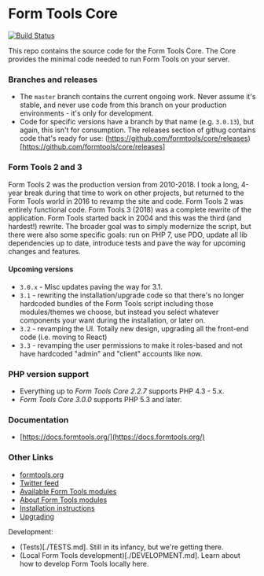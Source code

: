 # Form Tools Core

[![Build Status](https://travis-ci.org/formtools/core.svg?branch=master)](https://travis-ci.org/formtools/core)

This repo contains the source code for the Form Tools Core. The Core provides the minimal code needed to run Form Tools
on your server. 

### Branches and releases

- The `master` branch contains the current ongoing work. Never assume it's stable, and never use code from this 
branch on your production environments - it's only for development.
- Code for specific versions have a branch by that name (e.g. `3.0.13`), but again, this isn't for consumption. The
releases section of githug contains code that's ready for use:
(https://github.com/formtools/core/releases)[https://github.com/formtools/core/releases]

### Form Tools 2 and 3

Form Tools 2 was the production version from 2010-2018. I took a long, 4-year break during that time to work on other
projects, but returned to the Form Tools world in 2016 to revamp the site and code. Form Tools 2 was entirely functional
code. Form Tools 3 (2018) was a complete rewrite of the application. Form Tools started back in 2004 and this was the third 
(and hardest!) rewrite. The broader goal was to simply modernize the script, but there were also some specific goals:
run on PHP 7, use PDO, update all lib dependencies up to date, introduce tests and pave the way for upcoming changes and
features.

#### Upcoming versions

- `3.0.x` - Misc updates paving the way for 3.1.
- `3.1` - rewriting the installation/upgrade code so that there's no longer hardcoded bundles of the Form Tools script including those modules/themes we choose, but instead you select whatever components your want during the installation, or later on. 
- `3.2` - revamping the UI. Totally new design, upgrading all the front-end code (i.e. moving to React)
- `3.3` - revamping the user permissions to make it roles-based and not have hardcoded "admin" and "client" accounts like now.

### PHP version support

- Everything up to *Form Tools Core 2.2.7* supports PHP 4.3 - 5.x.
- *Form Tools Core 3.0.0* supports PHP 5.3 and later.

### Documentation

- [https://docs.formtools.org/](https://docs.formtools.org/)

### Other Links

- [formtools.org](https://formtools.org/)
- [Twitter feed](https://twitter.com/formtools/)
- [Available Form Tools modules](https://modules.formtools.org/)
- [About Form Tools modules](https://docs.formtools.org/userdoc/modules/) 
- [Installation instructions](https://docs.formtools.org/userdoc/modules/installing/)
- [Upgrading](https://docs.formtools.org/userdoc/modules/upgrading/)

Development:
- (Tests)[./TESTS.md]. Still in its infancy, but we're getting there.
- (Local Form Tools development)[./DEVELOPMENT.md]. Learn about how to develop Form Tools locally here.
